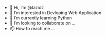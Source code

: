 - 👋 Hi, I’m @tazidz
- 👀 I’m interested in Devloping Web Application
- 🌱 I’m currently learning Python
- 💞️ I’m looking to collaborate on ...
- 📫 How to reach me ...

<!---
tazidz/tazidz is a ✨ special ✨ repository because its `README.md` (this file) appears on your GitHub profile.
You can click the Preview link to take a look at your changes.
--->

